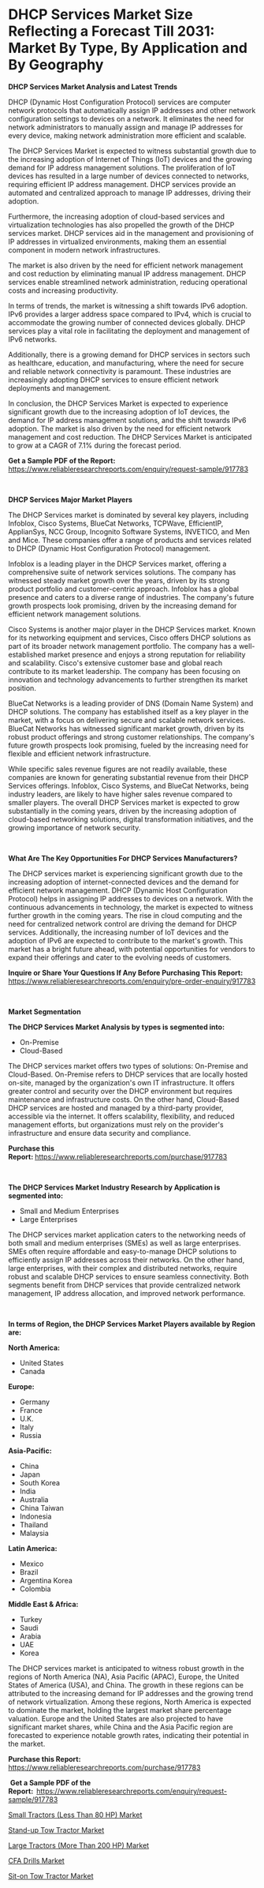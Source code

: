 <p><h1>DHCP Services Market Size Reflecting a Forecast Till 2031: Market By Type, By Application and By Geography</h1></p><p><strong>DHCP Services Market Analysis and Latest Trends</strong></p>
<p><p>DHCP (Dynamic Host Configuration Protocol) services are computer network protocols that automatically assign IP addresses and other network configuration settings to devices on a network. It eliminates the need for network administrators to manually assign and manage IP addresses for every device, making network administration more efficient and scalable.</p><p>The DHCP Services Market is expected to witness substantial growth due to the increasing adoption of Internet of Things (IoT) devices and the growing demand for IP address management solutions. The proliferation of IoT devices has resulted in a large number of devices connected to networks, requiring efficient IP address management. DHCP services provide an automated and centralized approach to manage IP addresses, driving their adoption.</p><p>Furthermore, the increasing adoption of cloud-based services and virtualization technologies has also propelled the growth of the DHCP services market. DHCP services aid in the management and provisioning of IP addresses in virtualized environments, making them an essential component in modern network infrastructures.</p><p>The market is also driven by the need for efficient network management and cost reduction by eliminating manual IP address management. DHCP services enable streamlined network administration, reducing operational costs and increasing productivity.</p><p>In terms of trends, the market is witnessing a shift towards IPv6 adoption. IPv6 provides a larger address space compared to IPv4, which is crucial to accommodate the growing number of connected devices globally. DHCP services play a vital role in facilitating the deployment and management of IPv6 networks.</p><p>Additionally, there is a growing demand for DHCP services in sectors such as healthcare, education, and manufacturing, where the need for secure and reliable network connectivity is paramount. These industries are increasingly adopting DHCP services to ensure efficient network deployments and management.</p><p>In conclusion, the DHCP Services Market is expected to experience significant growth due to the increasing adoption of IoT devices, the demand for IP address management solutions, and the shift towards IPv6 adoption. The market is also driven by the need for efficient network management and cost reduction. The DHCP Services Market is anticipated to grow at a CAGR of 7.1% during the forecast period.</p></p>
<p><strong>Get a Sample PDF of the Report:&nbsp;</strong> <a href="https://www.reliableresearchreports.com/enquiry/request-sample/917783">https://www.reliableresearchreports.com/enquiry/request-sample/917783</a></p>
<p>&nbsp;</p>
<p><strong>DHCP Services Major Market Players</strong></p>
<p><p>The DHCP Services market is dominated by several key players, including Infoblox, Cisco Systems, BlueCat Networks, TCPWave, EfficientIP, ApplianSys, NCC Group, Incognito Software Systems, INVETICO, and Men and Mice. These companies offer a range of products and services related to DHCP (Dynamic Host Configuration Protocol) management.</p><p>Infoblox is a leading player in the DHCP Services market, offering a comprehensive suite of network services solutions. The company has witnessed steady market growth over the years, driven by its strong product portfolio and customer-centric approach. Infoblox has a global presence and caters to a diverse range of industries. The company's future growth prospects look promising, driven by the increasing demand for efficient network management solutions.</p><p>Cisco Systems is another major player in the DHCP Services market. Known for its networking equipment and services, Cisco offers DHCP solutions as part of its broader network management portfolio. The company has a well-established market presence and enjoys a strong reputation for reliability and scalability. Cisco's extensive customer base and global reach contribute to its market leadership. The company has been focusing on innovation and technology advancements to further strengthen its market position.</p><p>BlueCat Networks is a leading provider of DNS (Domain Name System) and DHCP solutions. The company has established itself as a key player in the market, with a focus on delivering secure and scalable network services. BlueCat Networks has witnessed significant market growth, driven by its robust product offerings and strong customer relationships. The company's future growth prospects look promising, fueled by the increasing need for flexible and efficient network infrastructure.</p><p>While specific sales revenue figures are not readily available, these companies are known for generating substantial revenue from their DHCP Services offerings. Infoblox, Cisco Systems, and BlueCat Networks, being industry leaders, are likely to have higher sales revenue compared to smaller players. The overall DHCP Services market is expected to grow substantially in the coming years, driven by the increasing adoption of cloud-based networking solutions, digital transformation initiatives, and the growing importance of network security.</p></p>
<p>&nbsp;</p>
<p><strong>What Are The Key Opportunities For DHCP Services Manufacturers?</strong></p>
<p><p>The DHCP services market is experiencing significant growth due to the increasing adoption of internet-connected devices and the demand for efficient network management. DHCP (Dynamic Host Configuration Protocol) helps in assigning IP addresses to devices on a network. With the continuous advancements in technology, the market is expected to witness further growth in the coming years. The rise in cloud computing and the need for centralized network control are driving the demand for DHCP services. Additionally, the increasing number of IoT devices and the adoption of IPv6 are expected to contribute to the market's growth. This market has a bright future ahead, with potential opportunities for vendors to expand their offerings and cater to the evolving needs of customers.</p></p>
<p><strong>Inquire or Share Your Questions If Any Before Purchasing This Report:</strong> <a href="https://www.reliableresearchreports.com/enquiry/pre-order-enquiry/917783">https://www.reliableresearchreports.com/enquiry/pre-order-enquiry/917783</a></p>
<p>&nbsp;</p>
<p><strong>Market Segmentation</strong></p>
<p><strong>The DHCP Services Market Analysis by types is segmented into:</strong></p>
<p><ul><li>On-Premise</li><li>Cloud-Based</li></ul></p>
<p><p>The DHCP services market offers two types of solutions: On-Premise and Cloud-Based. On-Premise refers to DHCP services that are locally hosted on-site, managed by the organization's own IT infrastructure. It offers greater control and security over the DHCP environment but requires maintenance and infrastructure costs. On the other hand, Cloud-Based DHCP services are hosted and managed by a third-party provider, accessible via the internet. It offers scalability, flexibility, and reduced management efforts, but organizations must rely on the provider's infrastructure and ensure data security and compliance.</p></p>
<p><strong>Purchase this Report:&nbsp;</strong><a href="https://www.reliableresearchreports.com/purchase/917783">https://www.reliableresearchreports.com/purchase/917783</a></p>
<p>&nbsp;</p>
<p><strong>The DHCP Services Market Industry Research by Application is segmented into:</strong></p>
<p><ul><li>Small and Medium Enterprises</li><li>Large Enterprises</li></ul></p>
<p><p>The DHCP services market application caters to the networking needs of both small and medium enterprises (SMEs) as well as large enterprises. SMEs often require affordable and easy-to-manage DHCP solutions to efficiently assign IP addresses across their networks. On the other hand, large enterprises, with their complex and distributed networks, require robust and scalable DHCP services to ensure seamless connectivity. Both segments benefit from DHCP services that provide centralized network management, IP address allocation, and improved network performance.</p></p>
<p>&nbsp;</p>
<p><strong>In terms of Region, the DHCP Services Market Players available by Region are:</strong></p>
<p>
    <p> <strong> North America: </strong>
        <ul>
            <li>United States</li>
            <li>Canada</li>
        </ul>
        </p> 
    <p> <strong> Europe: </strong>
        <ul>
            <li>Germany</li>
            <li>France</li>
            <li>U.K.</li>
            <li>Italy</li>
            <li>Russia</li>
        </ul>
        </p> 
    <p> <strong> Asia-Pacific: </strong>
        <ul>
            <li>China</li>
            <li>Japan</li>
            <li>South Korea</li>
            <li>India</li>
            <li>Australia</li>
            <li>China Taiwan</li>
            <li>Indonesia</li>
            <li>Thailand</li>
            <li>Malaysia</li>
        </ul>
        </p> 
    <p> <strong> Latin America: </strong>
        <ul>
            <li>Mexico</li>
            <li>Brazil</li>
            <li>Argentina Korea</li>
            <li>Colombia</li>
        </ul>
        </p> 
    <p> <strong> Middle East & Africa: </strong>
        <ul>
            <li>Turkey</li>
            <li>Saudi</li>
            <li>Arabia</li>
            <li>UAE</li>
            <li>Korea</li>
        </ul>
    </p>
    </p>
<p><p>The DHCP services market is anticipated to witness robust growth in the regions of North America (NA), Asia Pacific (APAC), Europe, the United States of America (USA), and China. The growth in these regions can be attributed to the increasing demand for IP addresses and the growing trend of network virtualization. Among these regions, North America is expected to dominate the market, holding the largest market share percentage valuation. Europe and the United States are also projected to have significant market shares, while China and the Asia Pacific region are forecasted to experience notable growth rates, indicating their potential in the market.</p></p>
<p><strong>Purchase this Report: </strong><a href="https://www.reliableresearchreports.com/purchase/917783">https://www.reliableresearchreports.com/purchase/917783</a></p>
<p>&nbsp;<strong>Get a Sample PDF of the Report:&nbsp;&nbsp;</strong><a href="https://www.reliableresearchreports.com/enquiry/request-sample/917783">https://www.reliableresearchreports.com/enquiry/request-sample/917783</a></p>
<p><strong></strong></p>
<p><p><a href="https://medium.com/@patriciamartin1924/small-tractors-less-than-80-hp-market-research-report-its-history-and-forecast-2023-to-2030-218c28339fd8">Small Tractors (Less Than 80 HP) Market</a></p><p><a href="https://medium.com/p/0b3fa82b6e7b/edit">Stand-up Tow Tractor Market</a></p><p><a href="https://medium.com/@patriciamartin1924/large-tractors-more-than-200-hp-market-research-report-its-history-and-forecast-2023-to-2030-12b488b007af">Large Tractors (More Than 200 HP) Market</a></p><p><a href="https://medium.com/@patriciamartin1924/cfa-drills-market-furnishes-information-on-market-share-market-trends-and-market-growth-0be01bf7783d">CFA Drills Market</a></p><p><a href="https://medium.com/@patriciamartin1924/sit-on-tow-tractor-market-report-reveals-the-latest-trends-and-growth-opportunities-of-this-market-24278d86728d">Sit-on Tow Tractor Market</a></p></p>